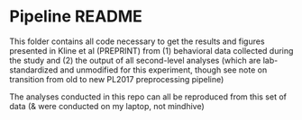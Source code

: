 # Pipeline README

This folder contains all code necessary to get the results and figures presented in Kline et al (PREPRINT) from (1) behavioral data collected during the study and (2) the output of all second-level analyses (which are lab-standardized and unmodified for this experiment, though see note on transition from old to new PL2017 preprocessing pipeline) 

The analyses conducted in this repo can all be reproduced from this set of data (& were conducted on my laptop, not mindhive)

